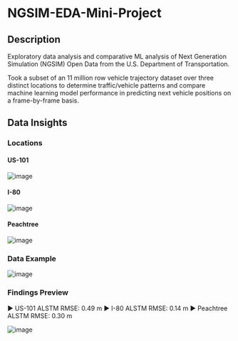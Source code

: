 # NGSIM-EDA-Mini-Project

## Description ##

Exploratory data analysis and comparative ML analysis of Next Generation Simulation (NGSIM) Open Data from the U.S. Department of Transportation.

Took a subset of an 11 million row vehicle trajectory dataset over three distinct locations to determine traffic/vehicle patterns and compare machine learning model performance in predicting next vehicle positions on a frame-by-frame basis.

## Data Insights ##

### Locations ###

#### US-101 ####

![image](https://github.com/user-attachments/assets/538f8e11-1c5a-4500-bfd5-ed4d3ed1e9c7)

#### I-80 ####

![image](https://github.com/user-attachments/assets/4eba47e7-e31a-4810-a3e3-a64dd86e78ac)

#### Peachtree ####

![image](https://github.com/user-attachments/assets/6760e5cd-afc9-434d-90a5-a2bf4bb0e049)

### Data Example ###

![image](https://github.com/user-attachments/assets/416a5cf9-c0f9-4008-90ef-fa84fca1ee87)

### Findings Preview ###

► US-101 ALSTM RMSE:      0.49 m
► I-80 ALSTM RMSE:        0.14 m
► Peachtree ALSTM RMSE:   0.30 m

![image](https://github.com/user-attachments/assets/aafdfabc-3c3f-4b25-bf1b-64ac18be9762)





